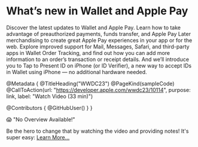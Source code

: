 # What’s new in Wallet and Apple Pay

Discover the latest updates to Wallet and Apple Pay. Learn how to take advantage of preauthorized payments, funds transfer, and Apple Pay Later merchandising to create great Apple Pay experiences in your app or for the web. Explore improved support for Mail, Messages, Safari, and third-party apps in Wallet Order Tracking, and find out how you can add more information to an order’s transaction or receipt details. And we’ll introduce you to Tap to Present ID on iPhone (or ID Verifier), a new way to accept IDs in Wallet using iPhone — no additional hardware needed.

@Metadata {
   @TitleHeading("WWDC23")
   @PageKind(sampleCode)
   @CallToAction(url: "https://developer.apple.com/wwdc23/10114", purpose: link, label: "Watch Video (33 min)")

   @Contributors {
      @GitHubUser(<replace this with your GitHub handle>)
   }
}

😱 "No Overview Available!"

Be the hero to change that by watching the video and providing notes! It's super easy:
 [Learn More…](https://wwdcnotes.com/documentation/wwdcnotes/contributing)
